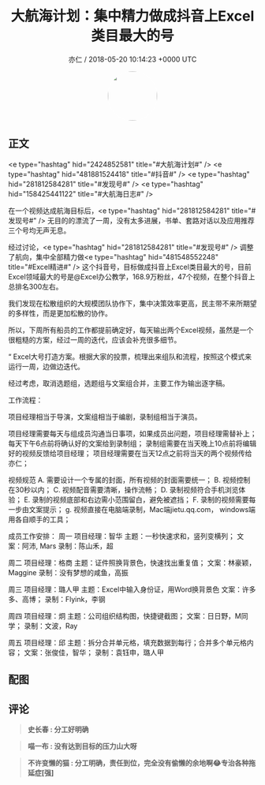 <h1 align="center">大航海计划：集中精力做成抖音上Excel类目最大的号</h1>
<p align="center">
    <a>亦仁 / 2018-05-20 10:14:23 &#43;0000 UTC</a>
</p>

<div align="center">
    <img src="https://images.zsxq.com/Fn3NQqCN8nuGF86yZPXSbEsl0mb3?e=1590940799&amp;token=kIxbL07-8jAj8w1n4s9zv64FuZZNEATmlU_Vm6zD:pfbNc8W3hS0oYG_hyXXh_rHMHuc=" width="100" height="100" style="border:1px solid;border-radius:50%; color:#ffffff"/>
</div>

## 正文

<div>
&lt;e type=&#34;hashtag&#34; hid=&#34;2424852581&#34; title=&#34;#大航海计划#&#34; /&gt;  &lt;e type=&#34;hashtag&#34; hid=&#34;481881524418&#34; title=&#34;#抖音#&#34; /&gt;  &lt;e type=&#34;hashtag&#34; hid=&#34;281812584281&#34; title=&#34;#发现号#&#34; /&gt;  &lt;e type=&#34;hashtag&#34; hid=&#34;158425441122&#34; title=&#34;#大航海日志#&#34; /&gt;  

在一个视频达成航海目标后，&lt;e type=&#34;hashtag&#34; hid=&#34;281812584281&#34; title=&#34;#发现号#&#34; /&gt;  无目的的漂流了一周，没有太多进展，书单、套路对话以及应用推荐三个号均无声无息。 

经过讨论，&lt;e type=&#34;hashtag&#34; hid=&#34;281812584281&#34; title=&#34;#发现号#&#34; /&gt;  调整了航向，集中全部精力做&lt;e type=&#34;hashtag&#34; hid=&#34;481548552248&#34; title=&#34;#Excel精进#&#34; /&gt;  这个抖音号，目标做成抖音上Excel类目最大的号，目前Excel领域最大的号是@Excel办公教学，168.9万粉丝，47个视频，在整个抖音上总排名300左右。

我们发现在松散组织的大规模团队协作下，集中决策效率更高，民主带不来所期望的多样性，而是更加松散的协作。 

所以，下周所有船员的工作都提前确定好，每天输出两个Excel视频，虽然是一个很粗糙的方案，经过一周的迭代，应该会补充很多细节。

“
Excel大号打造方案。根据大家的投票，梳理出来组队和流程，按照这个模式来运行一周，边做边迭代。

经过考虑，取消选题组，选题组与文案组合并，主要工作为输出逐字稿。

工作流程：

项目经理相当于导演，文案组相当于编剧，录制组相当于演员。 

项目经理需要每天与组成员沟通当日事项，如果成员出问题，项目经理需替补上；
每天下午6点前将确认好的文案给到录制组；
录制组需要在当天晚上10点前将编辑好的视频反馈给项目经理；
项目经理需要在当天12点之前将当天的两个视频传给亦仁；

视频规范
A. 需要设计一个专属的封面，所有视频的封面需要统一；
B. 视频控制在30秒以内；
C. 视频配音需要清晰，操作流畅；
D. 录制视频符合手机浏览体验；
E. 录制的视频底部和右边需小范围留白，避免被遮挡；
F. 录制的视频需要每一步由文案提示；
g. 视频直接在电脑端录制，Mac端jietu.qq.com， windows端用各自顺手的工具；

成员工作安排：
周一 
项目经理：智华
主题：一秒快速求和，竖列变横列；
文案：阿沛, Mars
录制：陈山禾，超

周二
项目经理：格商
主题：证件照换背景色，快速找出重复值；
文案：林豪颖，Maggine
录制：没有梦想的咸鱼，高振

周三
项目经理：璐人甲
主题：Excel中输入身份证，用Word换背景色
文案：许多多、高博；
录制：Flyink，李钢

周四
项目经理：炯
主题：公司组织结构图，快捷键截图；
文案：日日野，M同学；
录制：文波，Ray

周五
项目经理：邱
主题：拆分合并单元格，填充数据到每行；合并多个单元格内容；
文案：张俊佳，智华；
录制：袁钰申，璐人甲
</div>

## 配图
<div class="image" align="center">

</div>

## 评论

<div align="left">
<div>

<blockquote >
<span> <strong>史长春 : 分工好明确 </strong></span>
</blockquote>

<blockquote >
<span> <strong>喵一布 : 没有达到目标的压力山大呀 </strong></span>
</blockquote>

<blockquote >
<span> <strong>不许变懒的猫 : 分工明确，责任到位，完全没有偷懒的余地啊😂专治各种拖延症[强] </strong></span>
</blockquote>

</div>
</div>